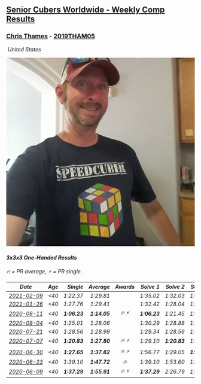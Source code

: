 <style>table {white-space: nowrap;}</style>
<link rel="stylesheet" type="text/css" href="/scw-comp/css/flags.css" />

## [Senior Cubers Worldwide - Weekly Comp Results](/scw-comp/results/)
### [Chris Thames](README.md) - [2019THAM05](https://www.worldcubeassociation.org/persons/2019THAM05?event=333oh)

<i class="flag flag-US" />&nbsp;United States

![Chris Thames](1606082430.jpg)

#### 3x3x3 One-Handed Results

<span style="white-space: nowrap;">🔥 = PR average</span>, <span style="white-space: nowrap;">⚡ = PR single</span>.

| Date | Age | Single | Average | Awards | Solve 1 | Solve 2 | Solve 3 | Solve 4 | Solve 5 | Video |
| :--: | :--: | --: | --: | :--: | --: | --: | --: | --: | --: | :-- |
| [2021-02-09](../../results/2021-02-09/333oh.md) | <40 | 1:22.37 | 1:29.81 |  | 1:35.02 | 1:32.03 | 1:22.37 | DNS | DNS | [Desktop](https://www.facebook.com/events/749806039307047/permalink/752798975674420) / [Mobile](https://m.facebook.com/events/749806039307047?view=permalink&id=752798975674420) |
| [2021-01-26](../../results/2021-01-26/333oh.md) | <40 | 1:27.76 | 1:29.41 |  | 1:32.42 | 1:28.04 | 1:27.76 | DNS | DNS | [Desktop](https://www.facebook.com/events/415506712992555/permalink/418662159343677) / [Mobile](https://m.facebook.com/events/415506712992555?view=permalink&id=418662159343677) |
| [2020-08-11](../../results/2020-08-11/333oh.md) | <40 | **1:06.23** | **1:14.05** | 🔥 ⚡ | **1:06.23** | 1:21.45 | 1:14.47 | DNS | DNS | [Desktop](https://www.facebook.com/events/338631130511019/permalink/342722970101835) / [Mobile](https://m.facebook.com/events/338631130511019?view=permalink&id=342722970101835) |
| [2020-08-04](../../results/2020-08-04/333oh.md) | <40 | 1:25.01 | 1:28.06 |  | 1:30.29 | 1:28.88 | 1:25.01 | DNS | DNS | [Desktop](https://www.facebook.com/events/748440219235440/permalink/751578635588265) / [Mobile](https://m.facebook.com/events/748440219235440?view=permalink&id=751578635588265) |
| [2020-07-21](../../results/2020-07-21/333oh.md) | <40 | 1:28.56 | 1:28.99 |  | 1:29.34 | 1:28.56 | 1:29.07 | DNS | DNS | [Desktop](https://www.facebook.com/events/1842039515939197/permalink/1845092288967253) / [Mobile](https://m.facebook.com/events/1842039515939197?view=permalink&id=1845092288967253) |
| [2020-07-07](../../results/2020-07-07/333oh.md) | <40 | **1:20.83** | **1:27.80** | 🔥 ⚡ | 1:29.10 | **1:20.83** | 1:33.48 | DNS | DNS | [Desktop](https://www.facebook.com/events/271667090769235/permalink/273234100612534) / [Mobile](https://m.facebook.com/events/271667090769235?view=permalink&id=273234100612534) |
| [2020-06-30](../../results/2020-06-30/333oh.md) | <40 | **1:27.65** | **1:37.82** | 🔥 ⚡ | 1:56.77 | 1:29.05 | **1:27.65** | DNS | DNS | [Desktop](https://www.facebook.com/events/679860472562391/permalink/681219155759856) / [Mobile](https://m.facebook.com/events/679860472562391?view=permalink&id=681219155759856) |
| [2020-06-23](../../results/2020-06-23/333oh.md) | <40 | 1:39.10 | **1:47.72** | 🔥 | 1:39.10 | 1:53.60 | 1:50.45 | DNS | DNS | [Desktop](https://www.facebook.com/events/722150235200875/permalink/725711178178114) / [Mobile](https://m.facebook.com/events/722150235200875?view=permalink&id=725711178178114) |
| [2020-06-09](../../results/2020-06-09/333oh.md) | <40 | **1:37.29** | **1:55.91** | 🔥 ⚡ | **1:37.29** | 2:26.79 | 1:43.65 | DNS | DNS | [Desktop](https://www.facebook.com/events/903549840109576/permalink/907439353053958) / [Mobile](https://m.facebook.com/events/903549840109576?view=permalink&id=907439353053958) |


<!-- Global site tag (gtag.js) - Google Analytics -->
<script async src="https://www.googletagmanager.com/gtag/js?id=UA-86348435-3"></script>
<script>window.dataLayer = window.dataLayer || []; function gtag() {dataLayer.push(arguments);} gtag('js', new Date()); gtag('config', 'UA-86348435-3');</script>
